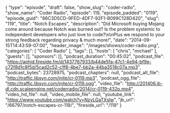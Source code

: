 {
  "type": "episode",
  "draft": false,
  "show_slug": "coder-radio",
  "show_name": "Coder Radio",
  "episode": 119,
  "episode_padded": "0119",
  "episode_guid": "86C3D5CD-9FED-4DF7-92F1-B099C128D420",
  "slug": "119",
  "title": "Notch Escapes",
  "description": "Did Microsoft buying Mojang come around because Notch was burned out? Is the problem systemic to independent developers who just love to code?\n\nPlus we respond to your strong feedback regarding privacy & much more!",
  "date": "2014-09-15T14:43:59-07:00",
  "header_image": "/images/shows/coder-radio.png",
  "categories": [
    "Coder Radio"
  ],
  "tags": [],
  "hosts": [
    "chris",
    "michael"
  ],
  "guests": [],
  "sponsors": [],
  "podcast_duration": "00:45:02",
  "podcast_file": "https://aphid.fireside.fm/d/1437767933/b44de5fa-47c1-4e94-bf9e-c72f8d1c8f5d/5cad2c52-c1f8-4be7-bb2a-44ba3518c07a.mp3",
  "podcast_bytes": 23728975,
  "podcast_chapters": null,
  "podcast_alt_file": "http://traffic.libsyn.com/jnite/cr-0119.mp3",
  "podcast_ogg_file": "http://traffic.libsyn.com/jnite/cr-0119.ogg",
  "video_file": "http://201406.jb-dl.cdn.scaleengine.net/coderradio/2014/cr-0119-432p.mp4",
  "video_hd_file": null,
  "video_mobile_file": null,
  "youtube_link": "https://www.youtube.com/watch?v=NzyLGaTXsIw",
  "jb_url": "/66797/notch-escapes-cr-119/",
  "fireside_url": "/119"
}

